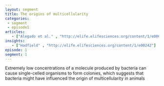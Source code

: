 ```yaml
---
layout: segment
title: The origins of multicellularity
categories:
 - segment
 - episode1
articles:
   - ["Alegado et al." , "http://elife.elifesciences.org/content/1/e00013"]
insights:
   - ["Hadfield" , "http://elife.elifesciences.org/content/1/e00242"]
episode: 1
segment: 1
---
```


Extremely low concentrations of a molecule produced by bacteria can cause single-celled organisms to form colonies, which suggests that bacteria might have influenced the origin of multicellularity in animals